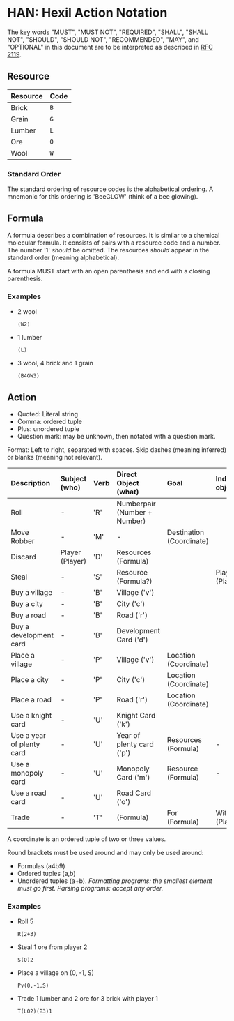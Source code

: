 # HAN: Hexil Action Notation

The key words "MUST", "MUST NOT", "REQUIRED", "SHALL", "SHALL NOT", "SHOULD",
"SHOULD NOT", "RECOMMENDED", "MAY", and "OPTIONAL" in this document are to be
interpreted as described in [RFC 2119](https://www.ietf.org/rfc/rfc2119.txt).

## Resource

| Resource | Code |
| -------- | ---- |
| Brick    | `B`  |
| Grain    | `G`  |
| Lumber   | `L`  |
| Ore      | `O`  |
| Wool     | `W`  |

### Standard Order

The standard ordering of resource codes is the alphabetical ordering. A mnemonic
for this ordering is 'BeeGLOW' (think of a bee glowing).

## Formula

A formula describes a combination of resources. It is similar to a chemical
molecular formula. It consists of pairs with a resource code and a number. The
number '1' _should_ be omitted. The resources _should_ appear in the
standard order (meaning alphabetical).

A formula MUST start with an open parenthesis and end with a closing
parenthesis.

### Examples

-   2 wool

    `(W2)`

-   1 lumber

    `(L)`

-   3 wool, 4 brick and 1 grain

    `(B4GW3)`

## Action

-   Quoted: Literal string
-   Comma: ordered tuple
-   Plus: unordered tuple
-   Question mark: may be unknown, then notated with a question mark.

Format: Left to right, separated with spaces. Skip dashes (meaning inferred) or
blanks (meaning not relevant).

| Description               | Subject (who)   | Verb | Direct Object (what)         | Goal                     | Indirect object |
| :------------------------ | :-------------- | :--- | :--------------------------- | :----------------------- | :-------------- |
| Roll                      | -               | 'R'  | Numberpair (Number + Number) |                          |                 |
| Move Robber               | -               | 'M'  | -                            | Destination (Coordinate) |                 |
| Discard                   | Player (Player) | 'D'  | Resources (Formula)          |                          |                 |
| Steal                     | -               | 'S'  | Resource (Formula?)          |                          | Player (Player) |
| Buy a village             | -               | 'B'  | Village ('v')                |                          |                 |
| Buy a city                | -               | 'B'  | City ('c')                   |                          |                 |
| Buy a road                | -               | 'B'  | Road ('r')                   |                          |                 |
| Buy a development card    | -               | 'B'  | Development Card ('d')       |                          |                 |
| Place a village           | -               | 'P'  | Village ('v')                | Location (Coordinate)    |                 |
| Place a city              | -               | 'P'  | City ('c')                   | Location (Coordinate)    |                 |
| Place a road              | -               | 'P'  | Road ('r')                   | Location (Coordinate)    |                 |
| Use a knight card         | -               | 'U'  | Knight Card ('k')            |                          |                 |
| Use a year of plenty card | -               | 'U'  | Year of plenty card ('p')    | Resources (Formula)      | -               |
| Use a monopoly card       | -               | 'U'  | Monopoly Card ('m')          | Resource (Formula)       | -               |
| Use a road card           | -               | 'U'  | Road Card ('o')              |                          |                 |
| Trade                     | -               | 'T'  | (Formula)                    | For (Formula)            | With (Player)   |

A coordinate is an ordered tuple of two or three values.

Round brackets must be used around and may only be used around:

-   Formulas (a4b9)
-   Ordered tuples (a,b)
-   Unordered tuples (a+b). _Formatting programs: the smallest element must go
    first. Parsing programs: accept any order._

### Examples

-   Roll 5

    `R(2+3)`

-   Steal 1 ore from player 2

    `S(O)2`

-   Place a village on (0, -1, S)

    `Pv(0,-1,S)`

-   Trade 1 lumber and 2 ore for 3 brick with player 1

    `T(LO2)(B3)1`
